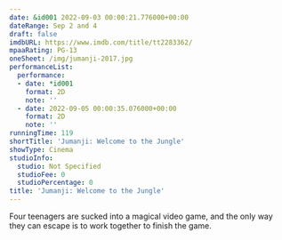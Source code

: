 ```yaml
---
date: &id001 2022-09-03 00:00:21.776000+00:00
dateRange: Sep 2 and 4
draft: false
imdbURL: https://www.imdb.com/title/tt2283362/
mpaaRating: PG-13
oneSheet: /img/jumanji-2017.jpg
performanceList:
  performance:
  - date: *id001
    format: 2D
    note: ''
  - date: 2022-09-05 00:00:35.076000+00:00
    format: 2D
    note: ''
runningTime: 119
shortTitle: 'Jumanji: Welcome to the Jungle'
showType: Cinema
studioInfo:
  studio: Not Specified
  studioFee: 0
  studioPercentage: 0
title: 'Jumanji: Welcome to the Jungle'
---
```


Four teenagers are sucked into a magical video game, and the only way they can escape is to work together to finish the game.